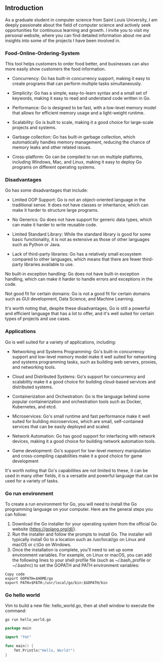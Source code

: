 ## Introduction
As a graduate student in computer science from Saint Louis University, I am deeply passionate about the field of computer science and actively seek opportunities for continuous learning and growth. I invite you to visit my personal website, where you can find detailed information about me and insights into some of the projects I have been involved in.

### Food-Online-Ordering-System

This tool helps customers to order food better, and businesses can also more easily show customers the food information.

- Concurrency: Go has built-in concurrency support, making it easy to create programs that can perform multiple tasks simultaneously.

- Simplicity: Go has a simple, easy-to-learn syntax and a small set of keywords, making it easy to read and understand code written in Go.

- Performance: Go is designed to be fast, with a low-level memory model that allows for efficient memory usage and a light-weight runtime.

- Scalability: Go is built to scale, making it a good choice for large-scale projects and systems.

- Garbage collection: Go has built-in garbage collection, which automatically handles memory management, reducing the chance of memory leaks and other related issues.

- Cross-platform: Go can be compiled to run on multiple platforms, including Windows, Mac, and Linux, making it easy to deploy Go programs on different operating systems.

### Disadvantages

Go has some disadvantages that include:

- Limited OOP Support: Go is not an object-oriented language in the traditional sense. It does not have classes or inheritance, which can make it harder to structure large programs.

- No Generics: Go does not have support for generic data types, which can make it harder to write reusable code.

- Limited Standard Library: While the standard library is good for some basic functionality, it is not as extensive as those of other languages such as Python or Java.

- Lack of third-party libraries: Go has a relatively small ecosystem compared to other languages, which means that there are fewer third-party libraries available to use.

No built-in exception handling: Go does not have built-in exception handling, which can make it harder to handle errors and exceptions in the code.

Not good fit for certain domains: Go is not a good fit for certain domains such as GUI development, Data Science, and Machine Learning.

It's worth noting that, despite these disadvantages, Go is still a powerful and efficient language that has a lot to offer, and it's well suited for certain types of projects and use cases.

### Applications

Go is well suited for a variety of applications, including:

- Networking and Systems Programming: Go's built-in concurrency support and low-level memory model make it well suited for networking and systems programming tasks, such as building web servers, proxies, and networking tools.

- Cloud and Distributed Systems: Go's support for concurrency and scalability make it a good choice for building cloud-based services and distributed systems.

- Containerization and Orchestration: Go is the language behind some popular containerization and orchestration tools such as Docker, Kubernetes, and etcd.

- Microservices: Go's small runtime and fast performance make it well suited for building microservices, which are small, self-contained services that can be easily deployed and scaled.

- Network Automation: Go has good support for interfacing with network devices, making it a good choice for building network automation tools.

- Game development: Go's support for low-level memory manipulation and cross-compiling capabilities make it a good choice for game development

It's worth noting that Go's capabilities are not limited to these, it can be used in many other fields, it is a versatile and powerful language that can be used for a variety of tasks.



### Go run environment

To create a run environment for Go, you will need to install the Go programming language on your computer. Here are the general steps you can follow:

1. Download the Go installer for your operating system from the official Go website (https://golang.org/dl/).
2. Run the installer and follow the prompts to install Go. The installer will typically install Go to a location such as /usr/local/go on Linux and macOS or c:\Go on Windows.
3. Once the installation is complete, you'll need to set up some environment variables. For example, on Linux or macOS, you can add the following lines to your shell profile file (such as ~/.bash_profile or ~/.bashrc) to set the GOPATH and PATH environment variables:

```shell
Copy code
export GOPATH=$HOME/go
export PATH=$PATH:/usr/local/go/bin:$GOPATH/bin
```



### Go hello world

Vim to build a new file: hello_world.go, then at shell window to execute the command: 

```she
go run hello_world.go
```

```go
package main

import "fmt"

func main() {
    fmt.Println("Hello, World!")
}
```

